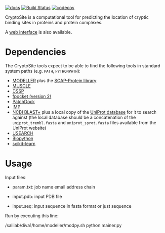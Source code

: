[![docs](https://readthedocs.org/projects/cryptosite/badge/)](https://cryptosite.readthedocs.org/)
[![Build Status](https://travis-ci.org/salilab/cryptosite.svg?branch=master)](https://travis-ci.org/salilab/cryptosite)
[![codecov](https://codecov.io/gh/salilab/cryptosite/branch/master/graph/badge.svg)](https://codecov.io/gh/salilab/cryptosite)

CryptoSite is a computational tool for predicting the location of cryptic
binding sites in proteins and protein complexes.

A [web interface](https://salilab.org/cryptosite/) is also available.

# Dependencies

The CryptoSite tools expect to be able to find the following tools in standard
system paths (e.g. `PATH`, `PYTHONPATH`):

- [MODELLER](https://salilab.org/modeller/) plus the
  [SOAP-Protein library](https://salilab.org/SOAP/)
- [MUSCLE](http://www.drive5.com/muscle/)
- [DSSP](http://swift.cmbi.ru.nl/gv/dssp/)
- [fpocket (version 2)](http://fpocket.sourceforge.net/)
- [PatchDock](http://bioinfo3d.cs.tau.ac.il/PatchDock/)
- [IMP](https://integrativemodeling.org/)
- [NCBI BLAST+](ftp://ftp.ncbi.nlm.nih.gov/blast/executables/blast+/LATEST/)
  plus a local copy of the [UniProt database](ftp://ftp.uniprot.org/pub/databases/uniprot/current_release/knowledgebase/complete/)
  for it to search against
  (the local database should be a concatenation of the `uniprot_trembl.fasta`
  and `uniprot_sprot.fasta` files available from the UniProt website)
- [USEARCH](http://drive5.com/usearch/download.html)
- [Biopython](http://biopython.org/)
- [scikit-learn](http://scikit-learn.org/)

# Usage

Input files:

- param.txt:
  job name
  email address
  chain

- input.pdb:
  input PDB file

- input.seq:
  input sequence in fasta format or just sequence


Run by executing this line:

  /salilab/diva1/home/modeller/modpy.sh python mainer.py
